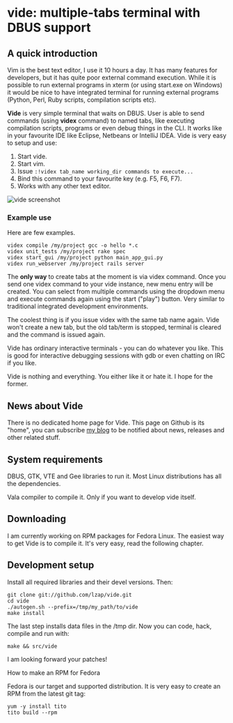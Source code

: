 
vide: multiple-tabs terminal with DBUS support
==============================================

A quick introduction
--------------------

Vim is the best text editor, I use it 10 hours a day. It has many features for developers, but it has quite poor external command execution. While it is possible to run external programs in xterm (or using start.exe on Windows) it would be nice to have integrated terminal for running external programs (Python, Perl, Ruby scripts, compilation scripts etc).

**Vide** is very simple terminal that waits on DBUS. User is able to send commands (using **videx** command) to named tabs, like executing compilation scripts, programs or even debug things in the CLI. It works like in your favourite IDE like Eclipse, Netbeans or IntelliJ IDEA. Vide is very easy to setup and use:

1. Start vide.
2. Start vim.
3. Issue `:!videx tab_name working_dir commands to execute...`
4. Bind this command to your favourite key (e.g. F5, F6, F7).
5. Works with any other text editor.

![vide screenshot](/lzap/vide/raw/master/doc/screens/small_unit_test.png "Vide Terminal")

### Example use

Here are few examples.

    videx compile /my/project gcc -o hello *.c
    videx unit_tests /my/project rake spec
    videx start_gui /my/project python main_app_gui.py
    videx run_webserver /my/project rails server

The **only way** to create tabs at the moment is via videx command. Once you send one videx command to your vide instance, new menu entry will be created. You can select from multiple commands using the dropdown menu and execute commands again using the start ("play") button. Very similar to traditional integrated development environments.

The coolest thing is if you issue videx with the same tab name again. Vide won't create a new tab, but the old tab/term is stopped, terminal is cleared and the command is issued again.

Vide has ordinary interactive terminals - you can do whatever you like. This is good for interactive debugging sessions with gdb or even chatting on IRC if you like.

Vide is nothing and everything. You either like it or hate it. I hope for the former.

News about Vide
---------------

There is no dedicated home page for Vide. This page on Github is its "home", you can subscribe [my blog](http://lukas.zapletalovi.com) to be notified about news, releases and other related stuff.

System requirements
-------------------

DBUS, GTK, VTE and Gee libraries to run it. Most Linux distributions has all the dependencies.

Vala compiler to compile it. Only if you want to develop vide itself.

Downloading
-----------

I am currently working on RPM packages for Fedora Linux. The easiest way to get Vide is to compile it. It's very easy, read the following chapter.

Development setup
-----------------

Install all required libraries and their devel versions. Then:

    git clone git://github.com/lzap/vide.git
    cd vide
    ./autogen.sh --prefix=/tmp/my_path/to/vide
    make install

The last step installs data files in the /tmp dir. Now you can code, hack, compile and run with:

    make && src/vide

I am looking forward your patches!

How to make an RPM for Fedora

Fedora is our target and supported distribution. It is very easy to create an RPM from the latest git tag:

    yum -y install tito
    tito build --rpm

<!-- vim:se syn=markdown:sw=4:ts=4:et: -->

